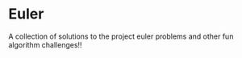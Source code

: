 # Euler

A collection of solutions to the project euler problems and other fun algorithm challenges!!